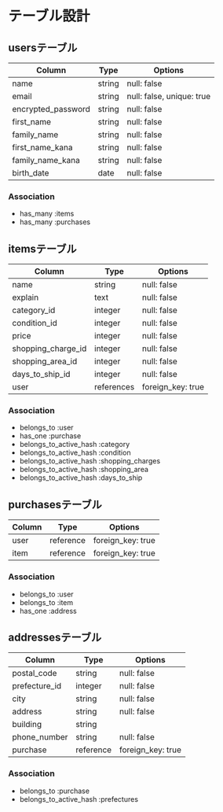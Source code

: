 # テーブル設計

## usersテーブル

| Column             | Type    | Options                   |
| ------------------ | ------- | ------------------------- |
| name               | string  | null: false               |
| email              | string  | null: false, unique: true |
| encrypted_password | string  | null: false               |
| first_name         | string  | null: false               |
| family_name        | string  | null: false               |
| first_name_kana    | string  | null: false               |
| family_name_kana   | string  | null: false               |
| birth_date         | date    | null: false               |

### Association

- has_many :items
- has_many :purchases

## itemsテーブル

| Column             | Type       | Options           |
| ------------------ | ---------- | ----------------- |
| name               | string     | null: false       |
| explain            | text       | null: false       |
| category_id        | integer    | null: false       |
| condition_id       | integer    | null: false       |
| price              | integer    | null: false       |
| shopping_charge_id | integer    | null: false       |
| shopping_area_id   | integer    | null: false       |
| days_to_ship_id    | integer    | null: false       |
| user               | references | foreign_key: true |

### Association

- belongs_to :user
- has_one :purchase
- belongs_to_active_hash :category
- belongs_to_active_hash :condition
- belongs_to_active_hash :shopping_charges
- belongs_to_active_hash :shopping_area
- belongs_to_active_hash :days_to_ship

## purchasesテーブル

| Column  | Type      | Options           |
| ------- | --------- | ----------------- |
| user    | reference | foreign_key: true |
| item    | reference | foreign_key: true |

### Association

- belongs_to :user
- belongs_to :item
- has_one :address

## addressesテーブル

| Column        | Type      | Options           |
| ------------- | --------- | ----------------- |
| postal_code   | string    | null: false       |
| prefecture_id | integer   | null: false       |
| city          | string    | null: false       |
| address       | string    | null: false       |
| building      | string    |                   |
| phone_number  | string    | null: false       |
| purchase      | reference | foreign_key: true |

### Association

- belongs_to :purchase
- belongs_to_active_hash :prefectures